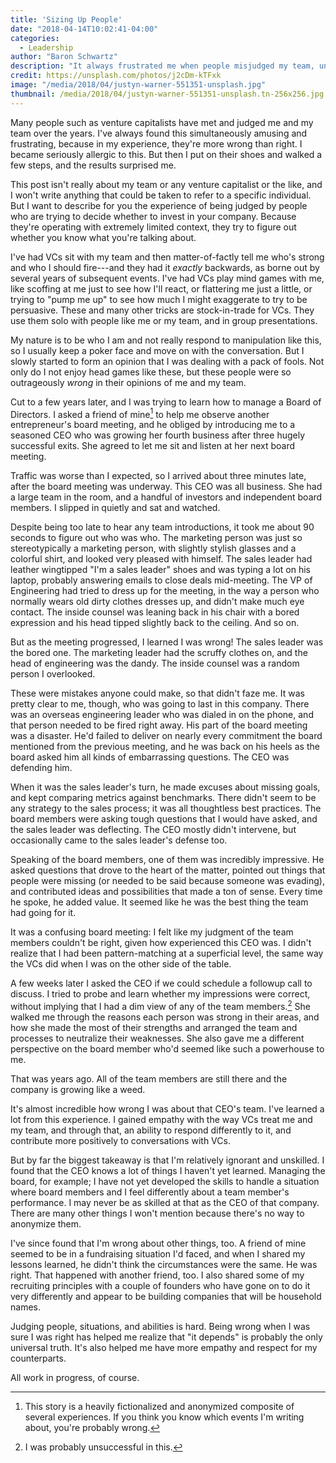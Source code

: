```yaml
---
title: 'Sizing Up People'
date: "2018-04-14T10:02:41-04:00"
categories:
  - Leadership
author: "Baron Schwartz"
description: "It always frustrated me when people misjudged my team, until I traded places with them."
credit: https://unsplash.com/photos/j2cDm-kTFxk
image: "/media/2018/04/justyn-warner-551351-unsplash.jpg"
thumbnail: /media/2018/04/justyn-warner-551351-unsplash.tn-256x256.jpg
---
```


Many people such as venture capitalists have met and judged me and my team over
the years. I've always found this simultaneously amusing and frustrating,
because in my experience, they're more wrong than right. I became
seriously allergic to this. But then I put on their shoes and walked a few
steps, and the results surprised me.

<!--more-->

This post isn't really about my team or any venture capitalist or the like, and I won't write
anything that could be taken to refer to a specific individual. But I want to
describe for you the experience of being judged by people who are trying to
decide whether to invest in your company. Because they're operating with
extremely limited context, they try to figure out whether you know what you're
talking about.

I've had VCs sit with my team and then matter-of-factly tell me who's strong and
who I should fire---and they had it _exactly_ backwards, as borne out by several
years of subsequent events. I've had VCs play mind games with me, like scoffing
at me just to see how I'll react, or flattering me just a little, or trying to
"pump me up" to see how much I might exaggerate to try to be persuasive. These
and many other tricks are stock-in-trade for VCs. They use them solo with people
like me or my team, and in group presentations.

My nature is to be who I am and not really respond to manipulation like this, so
I usually keep a poker face and move on with the conversation. But I slowly
started to form an opinion that I was dealing with a pack of fools. Not only do
I not enjoy head games like these, but these people were so outrageously _wrong_
in their opinions of me and my team.

Cut to a few years later, and I was trying to learn how to manage a Board of
Directors. I asked a friend of mine[^fiction] to help me observe another
entrepreneur's board meeting, and he obliged by introducing me to a seasoned CEO
who was growing her fourth business after three hugely successful exits. She
agreed to let me sit and listen at her next board meeting.

Traffic was worse than I expected, so I arrived about three minutes late, after
the board meeting was underway. This CEO was all business. She had a large team
in the room, and a handful of investors and independent board members. I slipped
in quietly and sat and watched.

Despite being too late to hear any team introductions, it took me about 90
seconds to figure out who was who. The marketing person was just so
stereotypically a marketing person, with slightly stylish glasses and a colorful
shirt, and looked very pleased with himself. The sales leader had leather
wingtipped "I'm a sales leader" shoes and was typing a lot on his laptop,
probably answering emails to close deals mid-meeting. The VP of Engineering had
tried to dress up for the meeting, in the way a person who normally wears old
dirty clothes dresses up, and didn't make much eye contact.  The inside counsel
was leaning back in his chair with a bored expression and his head tipped
slightly back to the ceiling. And so on.

But as the meeting progressed, I learned I was wrong! The sales leader was the
bored one. The marketing leader had the scruffy clothes on, and the head of
engineering was the dandy. The inside counsel was a random person I overlooked.

These were mistakes anyone could make, so that didn't faze me. It was pretty
clear to me, though, who was going to last in this company. There was an
overseas engineering leader who was dialed in on the phone, and that person
needed to be fired right away. His part of the board meeting was a disaster.
He'd failed to deliver on nearly every commitment the board mentioned from the
previous meeting, and he was back on his heels as the board asked him all kinds
of embarrassing questions.  The CEO was defending him.

When it was the sales leader's turn, he made excuses about missing goals, and
kept comparing metrics against benchmarks. There didn't seem to be any strategy
to the sales process; it was all thoughtless best practices.  The board members
were asking tough questions that I would have asked, and the sales leader was
deflecting.  The CEO mostly didn't intervene, but occasionally came to the sales
leader's defense too.

Speaking of the board members, one of them was incredibly impressive. He asked
questions that drove to the heart of the matter, pointed out things that people
were missing (or needed to be said because someone was evading), and contributed
ideas and possibilities that made a ton of sense. Every time he spoke, he
added value. It seemed like he was the best thing the team had going for it.

It was a confusing board meeting: I felt like my judgment of the team members
couldn't be right, given how experienced this CEO was. I didn't realize that I
had been pattern-matching at a superficial level, the same way the VCs did when
I was on the other side of the table.

A few weeks later I asked the CEO if we could schedule a followup call to
discuss. I tried to probe and learn whether my impressions were correct, without
implying that I had a dim view of any of the team members.[^dim] She walked me through
the reasons each person was strong in their areas, and how she made the most of
their strengths and arranged the team and processes to neutralize their
weaknesses. She also gave me a different perspective on the board member who'd
seemed like such a powerhouse to me.

That was years ago. All of the team members are still there and the company is
growing like a weed.

It's almost incredible how wrong I was about that CEO's team. I've learned a lot
from this experience. I gained empathy with the way VCs treat me and my team,
and through that, an ability to respond differently to it, and contribute more
positively to conversations with VCs.

But by far the biggest takeaway is that I'm relatively ignorant and unskilled. I
found that the CEO knows a lot of things I haven't yet learned. Managing the
board, for example; I have not yet developed the skills to handle a situation
where board members and I feel differently about a team member's performance. I
may never be as skilled at that as the CEO of that company. There are many other
things I won't mention because there's no way to anonymize them.

I've since found that I'm wrong about other things, too. A friend of mine seemed
to be in a fundraising situation I'd faced, and when I shared my lessons
learned, he didn't think the circumstances were the same. He was right. That
happened with another friend, too. I also shared some of my recruiting
principles with a couple of founders who have gone on to do it very differently
and appear to be building companies that will be household names.

Judging people, situations, and abilities is hard. Being wrong when I was sure I
was right has helped me realize that "it depends" is probably the only universal
truth. It's also helped me have more empathy and respect for my counterparts.

All work in progress, of course.

[^fiction]: This story is a heavily fictionalized and anonymized composite of several experiences. If you think you know which events I'm writing about, you're probably wrong.
[^dim]: I was probably unsuccessful in this.
